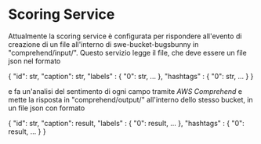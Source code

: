 # Scoring Service

Attualmente la scoring service è configurata per rispondere all'evento di creazione di un file all'interno di swe-bucket-bugsbunny in "comprehend/input/".
Questo servizio legge il file, che deve essere un file json nel formato 

{
    "id": str,
    "caption": str,
    "labels" : { "0": str, ... },
    "hashtags" : { "0": str, ... }
} 

e fa un'analisi del sentimento di ogni campo tramite *AWS Comprehend* e mette la risposta in "comprehend/output/" all'interno dello stesso bucket, in un file json con formato

{
    "id": str,
    "caption": result,
    "labels" : { "0": result, ... },
    "hashtags" : { "0": result, ... }
} 
